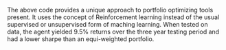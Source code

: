 The above code provides a unique approach to portfolio optimizing tools present. It uses the concept of Reinforcement learning instead of the usual supervised or unsupervised form of maching learning. When tested on data, the agent yielded 9.5% returns over the three year testing period and had a lower sharpe than an equi-weighted portfolio.
